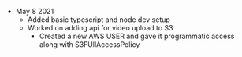 - May 8 2021
    - Added basic typescript and node dev setup
    - Worked on adding api for video upload to S3
        - Created a new AWS USER and gave it programmatic access along with S3FUllAccessPolicy